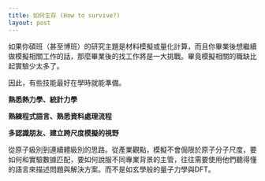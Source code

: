 ```yaml
---
title: 如何生存 (How to survive?) 
layout: post
---
```


如果你碩班（甚至博班）的研究主題是材料模擬或量化計算，而且你畢業後想繼續做模擬相關工作的話，那麼畢業後的找工作將是一大挑戰。畢竟模擬相關的職缺比起實驗少太多了。

因此，有些技能最好在學時就能準備。

**熟悉熱力學、統計力學**

**熟練程式語言、熟悉資料處理流程**

**多認識朋友、建立跨尺度模擬的視野**

從原子級別到連續體級別的思路。從產業觀點，模擬不會侷限於原子分子尺度，要如何和實驗數據匹配，要如何說服不同專業背景的主管，往往需要使用他們聽得懂的語言來描述問題與解決方案。而不是如玄學般的量子力學與DFT。



